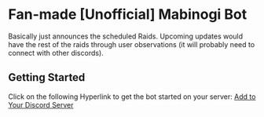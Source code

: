 # Fan-made [Unofficial] Mabinogi Bot

Basically just announces the scheduled Raids. Upcoming updates would have the rest of the raids through user observations (it will probably need to connect with other discords).

## Getting Started

Click on the following Hyperlink to get the bot started on your server:
[Add to Your Discord Server](https://discordapp.com/oauth2/authorize?client_id=597970612551548930&scope=bot&permissions=0) 